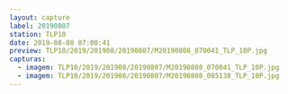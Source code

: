 ```yaml
---
layout: capture
label: 20190807
station: TLP10
date: 2019-08-08 07:00:41
preview: TLP10/2019/201908/20190807/M20190808_070041_TLP_10P.jpg
capturas:
  - imagem: TLP10/2019/201908/20190807/M20190808_070041_TLP_10P.jpg
  - imagem: TLP10/2019/201908/20190807/M20190808_085138_TLP_10P.jpg
---
```

